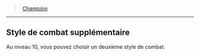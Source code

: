 ﻿---
!GenericItem
Name: Style de combat supplémentaire
Id: fighter_champion_hd.md#style-de-combat-supplémentaire
ParentLink: fighter_champion_hd.md#champion
ParentName: Champion
NameLevel: 2
Attributes: {}
AttributesDictionary: >+
  {}

---
> [Champion](hd_fighter_champion.md)

---

## Style de combat supplémentaire

Au niveau 10, vous pouvez choisir un deuxième style de combat.

